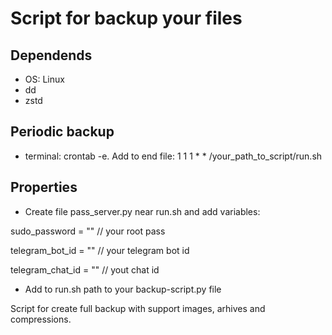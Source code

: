 # Script for backup your files

## Dependends
- OS: Linux
- dd
- zstd

## Periodic backup
- terminal: crontab -e. Add to end file: 1 1 1 * * /your_path_to_script/run.sh

## Properties
- Create file pass_server.py near run.sh and add variables:

sudo_password = "" // your root pass

telegram_bot_id = "" // your telegram bot id

telegram_chat_id = "" // yout chat id

- Add to run.sh path to your backup-script.py file

Script for create full backup with support images, arhives and compressions.
